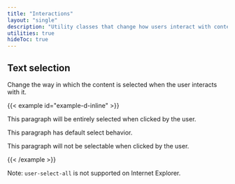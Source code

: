 ```yaml
---
title: "Interactions"
layout: "single"
description: "Utility classes that change how users interact with contents of a website."
utilities: true
hideToc: true
---
```


## Text selection

Change the way in which the content is selected when the user interacts with it.

{{< example id="example-d-inline" >}}
<p class="user-select-all">This paragraph will be entirely selected when clicked by the user.</p>
<p class="user-select-auto">This paragraph has default select behavior.</p>
<p class="user-select-none">This paragraph will not be selectable when clicked by the user.</p>
{{< /example >}}

Note: `user-select-all` is not supported on Internet Explorer.
